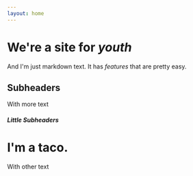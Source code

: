 ```yaml
---
layout: home
---
```


We're a site for *youth*
============

And I'm just markdown text.  It has *features* that are pretty easy.

Subheaders
----------

With more text

##### Little Subheaders

I'm a taco.
============

With other text
